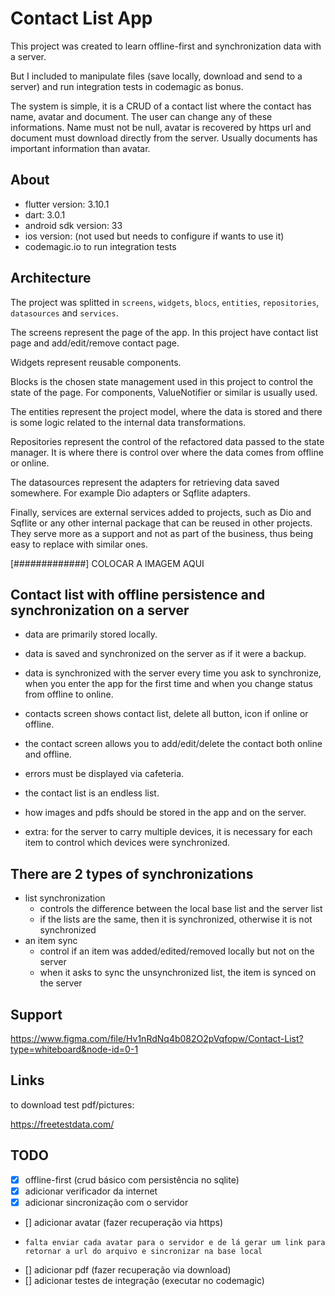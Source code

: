 # Contact List App

This project was created to learn offline-first and synchronization data with a server.

But I included to manipulate files (save locally, download and send to a server) and run integration tests in codemagic as bonus.

The system is simple, it is a CRUD of a contact list where the contact has name, avatar and document. The user can change any of these informations. Name must not be null, avatar is recovered by https url and document must download directly from the server. Usually documents has important information than avatar.

## About

- flutter version: 3.10.1
- dart: 3.0.1
- android sdk version: 33
- ios version: (not used but needs to configure if wants to use it)
- codemagic.io to run integration tests

## Architecture

The project was splitted in `screens`, `widgets`, `blocs`, `entities`, `repositories`, `datasources` and `services`.


The screens represent the page of the app. In this project have contact list page and add/edit/remove contact page.

Widgets represent reusable components.

Blocks is the chosen state management used in this project to control the state of the page. For components, ValueNotifier or similar is usually used.

The entities represent the project model, where the data is stored and there is some logic related to the internal data transformations.

Repositories represent the control of the refactored data passed to the state manager. It is where there is control over where the data comes from offline or online.

The datasources represent the adapters for retrieving data saved somewhere. For example Dio adapters or Sqflite adapters.

Finally, services are external services added to projects, such as Dio and Sqflite or any other internal package that can be reused in other projects. They serve more as a support and not as part of the business, thus being easy to replace with similar ones.

[#############] COLOCAR A IMAGEM AQUI

## Contact list with offline persistence and synchronization on a server

- data are primarily stored locally.
- data is saved and synchronized on the server as if it were a backup.
- data is synchronized with the server every time you ask to synchronize, when you enter the app for the first time and when you change status from offline to online.
- contacts screen shows contact list, delete all button, icon if online or offline.
- the contact screen allows you to add/edit/delete the contact both online and offline.
- errors must be displayed via cafeteria.
- the contact list is an endless list.
- how images and pdfs should be stored in the app and on the server.

- extra: for the server to carry multiple devices, it is necessary for each item to control which devices were synchronized.

## There are 2 types of synchronizations
- list synchronization
    - controls the difference between the local base list and the server list
    - if the lists are the same, then it is synchronized, otherwise it is not synchronized
- an item sync
    - control if an item was added/edited/removed locally but not on the server
    - when it asks to sync the unsynchronized list, the item is synced on the server


## Support

https://www.figma.com/file/Hv1nRdNq4b082O2pVqfopw/Contact-List?type=whiteboard&node-id=0-1

## Links

to download test pdf/pictures:

https://freetestdata.com/

## TODO

- [x] offline-first (crud básico com persistência no sqlite)
- [x] adicionar verificador da internet
- [x] adicionar sincronização com o servidor
- [] adicionar avatar (fazer recuperação via https)
-     falta enviar cada avatar para o servidor e de lá gerar um link para retornar a url do arquivo e sincronizar na base local
- [] adicionar pdf (fazer recuperação via download)
- [] adicionar testes de integração (executar no codemagic)